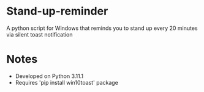 # Stand-up-reminder
A python script for Windows that reminds you to stand up every 20 minutes via silent toast notification

# Notes
- Developed on Python 3.11.1
- Requires 'pip install win10toast' package
